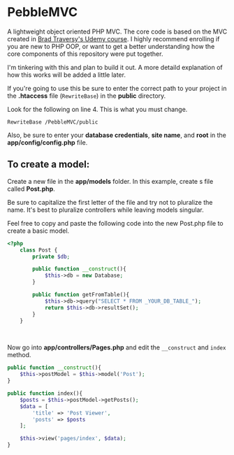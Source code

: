 # PebbleMVC
A lightweight object oriented PHP MVC. The core code is based on the MVC created in [Brad Traversy's Udemy course](https://www.udemy.com/course/object-oriented-php-mvc/). I highly recommend enrolling if you are new to PHP OOP, or want to get a better understanding how the core components of this repository were put together.
<br/>

I'm tinkering with this and plan to build it out. A more detaild explanation of how this works will be added a little later.
<br/>

If you're going to use this be sure to enter the correct path to your project in the **.htaccess** file (`RewriteBase`) in the **public** directory.
<br/>

Look for the following on line 4. This is what you must change.
<br/>

`RewriteBase /PebbleMVC/public`
<br/>

Also, be sure to enter your **database credentials**, **site name**, and **root** in the **app/config/config.php** file.
<br/>

## To create a model:
Create a new file in the **app/models** folder. In this example, create s file called **Post.php**.
<br/>

Be sure to capitalize the first letter of the file and try not to pluralize the name. It's best to pluralize controllers while leaving models singular.
<br/>

Feel free to copy and paste the following code into the new Post.php file to create a basic model.
<br/>

```php
<?php
    class Post {
        private $db;

        public function __construct(){
            $this->db = new Database;
        }

        public function getFromTable(){
            $this->db->query("SELECT * FROM _YOUR_DB_TABLE_");
            return $this->db->resultSet();
        }
    }
```
<br/>

Now go into **app/controllers/Pages.php** and edit the `__construct` and `index` method.
<br/>

```php
public function __construct(){
    $this->postModel = $this->model('Post');
}

public function index(){
    $posts = $this->postModel->getPosts();
    $data = [
        'title' => 'Post Viewer',
        'posts' => $posts
    ];

    $this->view('pages/index', $data);
}
```